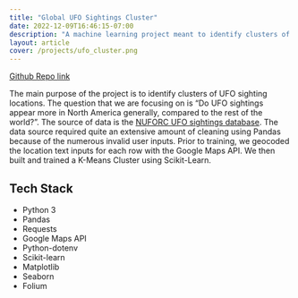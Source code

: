 ```yaml
---
title: "Global UFO Sightings Cluster"
date: 2022-12-09T16:46:15-07:00
description: "A machine learning project meant to identify clusters of UFO sightings globally."
layout: article
cover: /projects/ufo_cluster.png
---
```

[Github Repo link](https://github.com/jrang188/Global-UFO-Sightings-Cluster)

The main purpose of the project is to identify clusters of UFO sighting locations. The question that we are focusing on is “Do UFO sightings appear more in North America generally, compared to the rest of the world?”. The source of data is the [NUFORC UFO sightings database](https://nuforc.org/databank/). The data source required quite an extensive amount of cleaning using Pandas because of the numerous invalid user inputs. Prior to training, we geocoded the location text inputs for each row with the Google Maps API. We then built and trained a K-Means Cluster using Scikit-Learn.

## Tech Stack

- Python 3
- Pandas
- Requests
- Google Maps API
- Python-dotenv
- Scikit-learn
- Matplotlib
- Seaborn
- Folium
